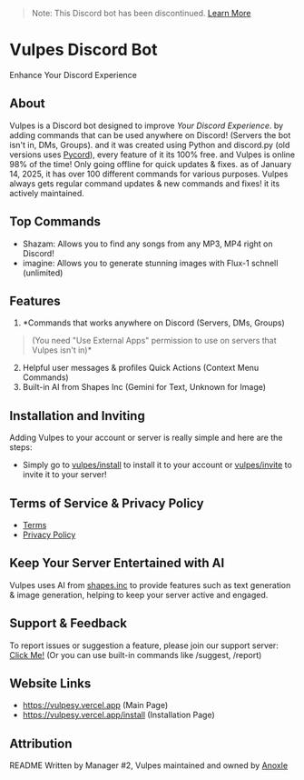 >Note: This Discord bot has been discontinued. [Learn More](https://vulpesbot.vercel.app/)
# Vulpes Discord Bot
Enhance Your Discord Experience

## About
Vulpes is a Discord bot designed to improve _Your Discord Experience_. by adding commands that can be used anywhere on Discord! (Servers the bot isn't in, DMs, Groups). and it was created using Python and discord.py (old versions uses [Pycord]((https://pycord.dev/))), every feature of it its 100% free. and Vulpes is online 98% of the time! Only going offline for quick updates & fixes. as of January 14, 2025, it has over 100 different commands for various purposes. Vulpes always gets regular command updates & new commands and fixes! it its actively maintained.

## Top Commands
- Shazam: Allows you to find any songs from any MP3, MP4 right on Discord!
- imagine: Allows you to generate stunning images with Flux-1 schnell (unlimited) 

## Features
1. *Commands that works anywhere on Discord (Servers, DMs, Groups)
>(You need "Use External Apps" permission to use on servers that Vulpes isn't in)*
2. Helpful user messages & profiles Quick Actions (Context Menu Commands)
3. Built-in AI from Shapes Inc (Gemini for Text, Unknown for Image)

## Installation and Inviting
Adding Vulpes to your account or server is really simple and here are the steps:
- Simply go to [vulpes/install](https://vulpesy.vercel.app/install) to install it to your account or [vulpes/invite](https://vulpesy.vercel.app/invite) to invite it to your server!

## Terms of Service & Privacy Policy
- [Terms](https://vulpesy.vercel.app/terms)
- [Privacy Policy](https://vulpesy.vercel.app/privacy)

## Keep Your Server Entertained with AI
Vulpes uses AI from [shapes.inc](https://shapes.inc) to provide features such as text generation & image generation, helping to keep your server active and engaged.

## Support & Feedback
To report issues or suggestion a feature, please join our support server: [Click Me!](https://vulpesy.vercel.app/support)
(Or you can use built-in commands like /suggest, /report)

## Website Links
- https://vulpesy.vercel.app (Main Page)
- https://vulpesy.vercel.app/install (Installation Page)

## Attribution
README Written by Manager #2, Vulpes maintained and owned by [Anoxle](https://anoxle.github.io/)
